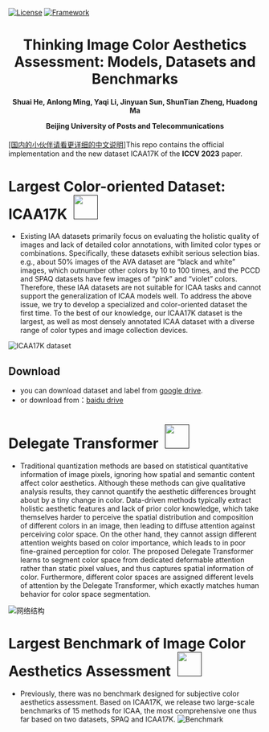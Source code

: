 [![License](https://img.shields.io/badge/License-Apache%202.0-blue.svg)](https://opensource.org/licenses/Apache-2.0)
[![Framework](https://img.shields.io/badge/PyTorch-%23EE4C2C.svg?&logo=PyTorch&logoColor=white)](https://pytorch.org/)

<div align="center">
<h1>
<b>
Thinking Image Color Aesthetics Assessment: Models, Datasets and Benchmarks
</b>
</h1>
<h4>
<b>
Shuai He, Anlong Ming, Yaqi Li, Jinyuan Sun, ShunTian Zheng, Huadong Ma
    
Beijing University of Posts and Telecommunications
</b>
</h4>
</div>

[[国内的小伙伴请看更详细的中文说明]](https://github.com/woshidandan/Image-Color-Aesthetics-Assessment/blob/main/README_CN.md)This repo contains the official implementation and the new dataset ICAA17K of the **ICCV 2023** paper.

# Largest Color-oriented Dataset: ICAA17K &nbsp;<a href=""><img width="48" src="https://github.com/woshidandan/Image-Color-Aesthetics-Assessment/assets/15050507/94354c2b-c70e-4d31-bc40-4a2c76d671ff"></a>
* Existing IAA datasets primarily focus on evaluating the holistic quality of images and lack of detailed color annotations, with limited color types or combinations. Specifically, these datasets exhibit serious selection bias. e.g., about 50% images of the AVA dataset are “black and white” images, which outnumber other colors by 10 to 100 times, and the PCCD and SPAQ datasets have few images of “pink” and “violet” colors. Therefore, these IAA datasets are not suitable for ICAA tasks and cannot support the generalization of ICAA models well. To address the above issue, we try to develop a specialized and color-oriented dataset the first time. To the best of our knowledge, our ICAA17K dataset is the largest, as well as most densely annotated ICAA dataset with a diverse range of color types and image collection devices.

![ICAA17K dataset](https://github.com/woshidandan/Image-Color-Aesthetics-Assessment/assets/15050507/bedbe5bc-0144-4714-a47f-94aaeb2951f7) 


## Download
* you can download dataset and label from [google drive](https://drive.google.com/file/d/18PDtXiQNqHe8NUFK9jpuAjBp2MxRjRGM/view?pli=1).
* or download from：[baidu drive](https://pan.baidu.com/s/1dKDEaiUQ6s6m_Gl5AkIbzg?pwd=8888) 

# Delegate Transformer &nbsp;<a href=""><img width="48" src="https://github.com/woshidandan/Image-Color-Aesthetics-Assessment/assets/15050507/94354c2b-c70e-4d31-bc40-4a2c76d671ff"></a>
* Traditional quantization methods are based on statistical quantitative information of image pixels, ignoring how spatial and semantic content affect color aesthetics. Although these methods can give qualitative analysis results, they cannot quantify the aesthetic differences brought about by a tiny change in color. Data-driven methods typically extract holistic aesthetic features and lack of prior color knowledge, which take themselves harder to perceive the spatial distribution and composition of different colors in an image, then leading to diffuse attention against perceiving color space. On the other hand, they cannot assign different attention weights based on color importance, which leads to in poor fine-grained perception for color. The proposed Delegate Transformer learns to segment color space from dedicated deformable attention rather than static pixel values, and thus captures spatial information of color. Furthermore, different color spaces are assigned different levels of attention by the Delegate Transformer, which exactly matches human behavior for color space segmentation.

![网络结构](https://github.com/woshidandan/Image-Color-Aesthetics-Assessment/assets/15050507/7cb28baf-65c0-41fe-a5a0-7d0078a3e8cc)

# Largest Benchmark of Image Color Aesthetics Assessment &nbsp;<a href=""><img width="48" src="https://github.com/woshidandan/Image-Color-Aesthetics-Assessment/assets/15050507/94354c2b-c70e-4d31-bc40-4a2c76d671ff"></a>
* Previously, there was no benchmark designed for subjective color aesthetics assessment. Based on ICAA17K, we release two large-scale benchmarks of 15 methods for ICAA, the most comprehensive one thus far based on two datasets, SPAQ and ICAA17K.
![Benchmark](https://github.com/woshidandan/Image-Color-Aesthetics-Assessment/assets/15050507/e555a052-1a7c-45cb-af96-8808577ca930)
